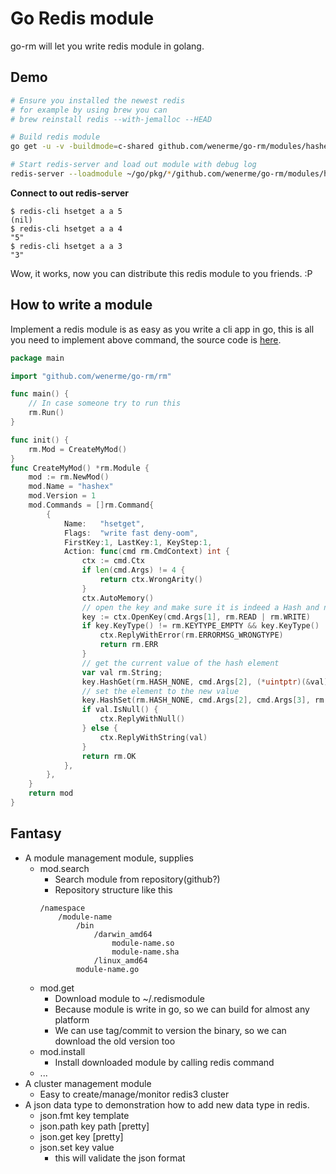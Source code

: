 # Go Redis module
go-rm will let you write redis module in golang.

## Demo

```bash
# Ensure you installed the newest redis
# for example by using brew you can 
# brew reinstall redis --with-jemalloc --HEAD

# Build redis module
go get -u -v -buildmode=c-shared github.com/wenerme/go-rm/modules/hashex

# Start redis-server and load out module with debug log
redis-server --loadmodule ~/go/pkg/*/github.com/wenerme/go-rm/modules/hashex* --loglevel debug
```

__Connect to out redis-server__

```
$ redis-cli hsetget a a 5
(nil)
$ redis-cli hsetget a a 4
"5"
$ redis-cli hsetget a a 3
"3"
```

Wow, it works, now you can distribute this redis module to you friends. :P

## How to write a module

Implement a redis module is as easy as you write a cli app in go, this is all you need to implement above command, the source code is [here](https://github.com/wenerme/go-rm/blob/master/modules/hashex/hashex.go).

```go
package main

import "github.com/wenerme/go-rm/rm"

func main() {
    // In case someone try to run this
    rm.Run()
}

func init() {
    rm.Mod = CreateMyMod()
}
func CreateMyMod() *rm.Module {
    mod := rm.NewMod()
    mod.Name = "hashex"
    mod.Version = 1
    mod.Commands = []rm.Command{
        {
            Name:   "hsetget",
            Flags:  "write fast deny-oom",
            FirstKey:1, LastKey:1, KeyStep:1,
            Action: func(cmd rm.CmdContext) int {
                ctx := cmd.Ctx
                if len(cmd.Args) != 4 {
                    return ctx.WrongArity()
                }
                ctx.AutoMemory()
                // open the key and make sure it is indeed a Hash and not empty
                key := ctx.OpenKey(cmd.Args[1], rm.READ | rm.WRITE)
                if key.KeyType() != rm.KEYTYPE_EMPTY && key.KeyType() != rm.KEYTYPE_HASH {
                    ctx.ReplyWithError(rm.ERRORMSG_WRONGTYPE)
                    return rm.ERR
                }
                // get the current value of the hash element
                var val rm.String;
                key.HashGet(rm.HASH_NONE, cmd.Args[2], (*uintptr)(&val), rm.NullString())
                // set the element to the new value
                key.HashSet(rm.HASH_NONE, cmd.Args[2], cmd.Args[3], rm.NullString())
                if val.IsNull() {
                    ctx.ReplyWithNull()
                } else {
                    ctx.ReplyWithString(val)
                }
                return rm.OK
            },
        },
    }
    return mod
}
```

## Fantasy

* A module management module, supplies
    * mod.search
        * Search module from repository(github?)
        * Repository structure like this
        ```
        /namespace
            /module-name
                /bin
                    /darwin_amd64
                        module-name.so
                        module-name.sha
                    /linux_amd64
                module-name.go     
        ```
    * mod.get
        * Download module to ~/.redismodule
        * Because module is write in go, so we can build for almost any platform
        * We can use tag/commit to version the binary, so we can download the old version too
    * mod.install
        * Install downloaded module by calling redis command
    * ...
* A cluster management module
    * Easy to create/manage/monitor redis3 cluster
* A json data type to demonstration how to add new data type in redis.
    * json.fmt key template
    * json.path key path \[pretty]
    * json.get key \[pretty]
    * json.set key value
        * this will validate the json format
